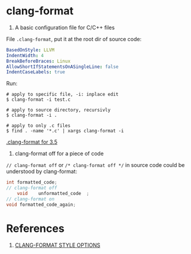 clang-format
=============

1. A basic configuration file for C/C++ files

  File `.clang-format`, put it at the root dir of source code:

  ```yaml
  BasedOnStyle: LLVM
  IndentWidth: 4
  BreakBeforeBraces: Linux
  AllowShortIfStatementsOnASingleLine: false
  IndentCaseLabels: true
  ```

  Run:

  ```shell
  # apply to specific file, -i: inplace edit
  $ clang-format -i test.c

  # apply to source directory, recursivly
  $ clang-format -i .

  # apply to only .c files
  $ find . -name '*.c' | xargs clang-format -i
  ```

  [.clang-format for 3.5](.clang-format-3.5)

1. clang-format off for a piece of code

  `// clang-format off` or `/* clang-format off */` in source code could be
  understood by clang-format:

  ```cpp
  int formatted_code;
  // clang-format off
      void    unformatted_code  ;
  // clang-format on
  void formatted_code_again;
  ```

# References
1. [CLANG-FORMAT STYLE OPTIONS](http://clang.llvm.org/docs/ClangFormatStyleOptions.html)
